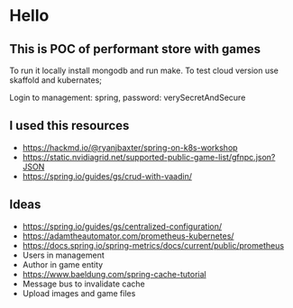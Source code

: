 # Hello

## This is POC of performant store with games

To run it locally install mongodb and run make. To test cloud version use skaffold and kubernates;

Login to management: spring, password: verySecretAndSecure

## I used this resources
* https://hackmd.io/@ryanjbaxter/spring-on-k8s-workshop
* https://static.nvidiagrid.net/supported-public-game-list/gfnpc.json?JSON
* https://spring.io/guides/gs/crud-with-vaadin/

## Ideas
* https://spring.io/guides/gs/centralized-configuration/
* https://adamtheautomator.com/prometheus-kubernetes/
* https://docs.spring.io/spring-metrics/docs/current/public/prometheus
* Users in management
* Author in game entity
* https://www.baeldung.com/spring-cache-tutorial
* Message bus to invalidate cache
* Upload images and game files
